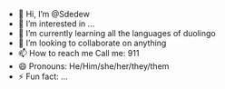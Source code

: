 - 👋 Hi, I’m @Sdedew
- 👀 I’m interested in ...
- 🌱 I’m currently learning all the languages of duolingo
- 💞️ I’m looking to collaborate on anything
- 📫 How to reach me Call  me: 911
- 😄 Pronouns: He/Him/she/her/they/them
- ⚡ Fun fact: ...

<!---
Sdedew/Sdedew is a ✨ special ✨ repository because its `README.md` (this file) appears on your GitHub profile.
You can click the Preview link to take a look at your changes.
--->
